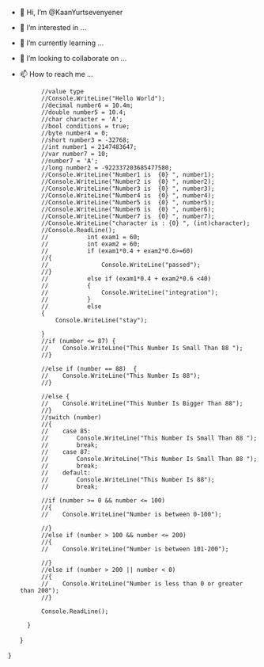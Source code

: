 - 👋 Hi, I’m @KaanYurtsevenyener
- 👀 I’m interested in ...
- 🌱 I’m currently learning ...
- 💞️ I’m looking to collaborate on ...
- 📫 How to reach me ...

            //value type 
            //Console.WriteLine("Hello World");
            //decimal number6 = 10.4m;
            //double number5 = 10.4;
            //char character = 'A';
            //bool conditions = true;
            //byte number4 = 0;
            //short number3 = -32768;
            //int number1 = 2147483647;
            //var number7 = 10;
            //number7 = 'A';
            //long number2 = -922337203685477580;
            //Console.WriteLine("Number1 is  {0} ", number1);
            //Console.WriteLine("Number2 is  {0} ", number2);
            //Console.WriteLine("Number3 is  {0} ", number3);
            //Console.WriteLine("Number4 is  {0} ", number4);
            //Console.WriteLine("Number5 is  {0} ", number5);
            //Console.WriteLine("Number6 is  {0} ", number6);
            //Console.WriteLine("Number7 is  {0} ", number7);
            //Console.WriteLine("character is : {0} ", (int)character);
            //Console.ReadLine();
            //           int exam1 = 60;
            //           int exam2 = 60;
            //           if (exam1*0.4 + exam2*0.6>=60)
            //{
            //               Console.WriteLine("passed");
            //}
            //           else if (exam1*0.4 + exam2*0.6 <40)
            //           {
            //               Console.WriteLine("integration");
            //           }
            //           else
            {
                Console.WriteLine("stay");

            }
            //if (number <= 87) {
            //    Console.WriteLine("This Number Is Small Than 88 ");
            //}

            //else if (number == 88)  {
            //    Console.WriteLine("This Number Is 88");
            //}

            //else {
            //    Console.WriteLine("This Number Is Bigger Than 88");
            //}
            //switch (number)
            //{
            //    case 85:
            //        Console.WriteLine("This Number Is Small Than 88 ");
            //        break;
            //    case 87:
            //        Console.WriteLine("This Number Is Small Than 88 ");
            //        break;
            //    default:
            //        Console.WriteLine("This Number Is 88");
            //        break;

            //if (number >= 0 && number <= 100)
            //{
            //    Console.WriteLine("Number is between 0-100");

            //}
            //else if (number > 100 && number <= 200)
            //{
            //    Console.WriteLine("Number is between 101-200");

            //}
            //else if (number > 200 || number < 0)
            //{
            //    Console.WriteLine("Number is less than 0 or greater than 200");
            //}

            Console.ReadLine();

        }




        
    }

}
